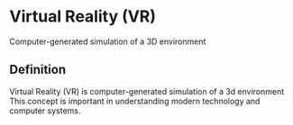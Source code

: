 # Virtual Reality (VR)

Computer-generated simulation of a 3D environment

## Definition
Virtual Reality (VR) is computer-generated simulation of a 3d environment This concept is important in understanding modern technology and computer systems.
